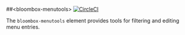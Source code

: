 
##&lt;bloombox-menutools&gt;  [![CircleCI](https://circleci.com/gh/Bloombox/bloombox-menutools.svg?style=svg&circle-token=b8d87cb9a4e9c9b07282d16ff2d7d5ba3109dd8a)](https://circleci.com/gh/Bloombox/bloombox-menutools)

The `bloombox-menutools` element provides tools for filtering and editing menu entries.